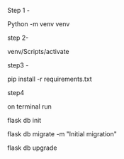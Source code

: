 Step 1 - 

Python -m venv venv


step 2-

venv/Scripts/activate

step3 -

pip install -r requirements.txt


step4

on terminal run

flask db init

flask db migrate -m "Initial migration"

flask db upgrade



